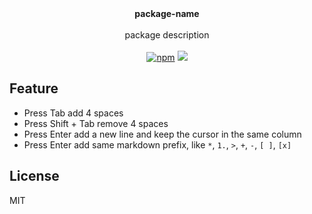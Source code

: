 <p align="center">
  <br/>
  <br/>
  <b>package-name</b>
  <br />
  <br />
  <span>package description</span>
  <br />
  <br />
  <span>
    <a href="https://www.npmjs.org/package/package-name"><img src="https://img.shields.io/npm/v/package-name.svg?style=flat" alt="npm"></a> 
    <a href="./LICENSE" alt="GitHub license">
      <img src="https://img.shields.io/badge/license-MIT-blue.svg" />
    </a>
  </span>
  <br />
</p>

## Feature
* Press Tab add 4 spaces
* Press Shift + Tab remove 4 spaces
* Press Enter add a new line and keep the cursor in the same column
* Press Enter add same markdown prefix, like `*`, `1.`, `>`, `+`, `-`, `[ ]`, `[x]`


## License
MIT